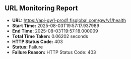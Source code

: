 ## URL Monitoring Report

- **URL:** https://api-gw1-prod1.fisglobal.com/gw/v1/health
- **Start Time:** 2025-08-03T19:57:17.937989
- **End Time:** 2025-08-03T19:57:18.000009
- **Total Time Taken:** 0.06202 seconds
- **HTTP Status Code:** 403
- **Status:** Failure
- **Failure Reason:** HTTP Status Code: 403
